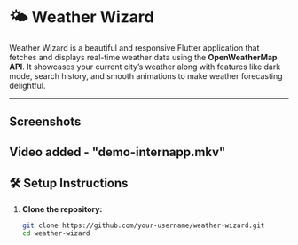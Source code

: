 # 🌤️ Weather Wizard

Weather Wizard is a beautiful and responsive Flutter application that fetches and displays real-time weather data using the **OpenWeatherMap API**. It showcases your current city’s weather along with features like dark mode, search history, and smooth animations to make weather forecasting delightful.

---

## Screenshots

Video added - "demo-internapp.mkv"
---

## 🛠 Setup Instructions

1. **Clone the repository:**
   ```bash
   git clone https://github.com/your-username/weather-wizard.git
   cd weather-wizard
   ```
